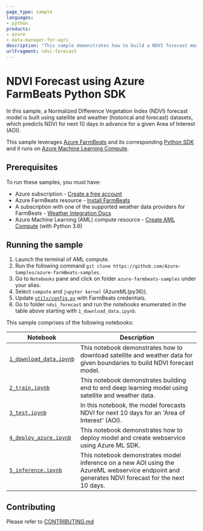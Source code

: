 ```yaml
---
page_type: sample
languages:
- python
products:
- azure
- data-manager-for-agri
description: "This sample demonstrates how to build a NDVI forecast model using Azure FarmBeats Python SDK."
urlFragment: ndvi-forecast
---
```


# NDVI Forecast using Azure FarmBeats Python SDK
In this sample, a Normalized Difference Vegetation Index (NDVI) forecast model is built using satellite and weather (historical and forecast) datasets, which predicts NDVI for next 10 days in advance for a given Area of Interest (AOI).


This sample leverages [Azure FarmBeats][product_docs] and its corresponding [Python SDK][azure-agrifood-farming] and it runs on [Azure Machine Learning Compute][aml-compute].

## Prerequisites

To run these samples, you must have:
- Azure subscription - [Create a free account][azure_subscription]
- Azure FarmBeats resource - [Install FarmBeats][install_farmbeats]
- A subscription with one of the supported weather data providers for FarmBeats - [Weather Integration Docs][farmbeats-weather-docs]
- Azure Machine Learning (AML) compute resource - [Create AML Compute][aml-compute-create] (with Python 3.6)

## Running the sample

1. Launch the terminal of AML compute.
2. Run the following command `git clone https://github.com/Azure-Samples/azure-farmBeats-samples`.
3. Go to `Notebooks` pane and click on folder `azure-farmbeats-samples` under your alias.
4. Select `compute` and `jupyter kernel` (AzureML(py36)).
5. Update [`utils/config.py`](utils/config.py) with FarmBeats credentials.
6. Go to folder `ndvi_forecast` and run the notebooks enumerated in the table above starting with `1_download_data.ipynb`.

This sample comprises of the following notebooks:

| Notebook | Description |  
| --- | --- |
| [`1_download_data.ipynb`](1_download_data.ipynb) | This notebook demonstrates how to download satellite and weather data for given boundaries to build NDVI forecast model.|
| [`2_train.ipynb`](2_train.ipynb) | This notebook demonstrates building end to end deep learning model using satellite and weather data.|
| [`3_test.ipynb`](3_test.ipynb) | In this notebook, the model forecasts NDVI for next 10 days for an 'Area of Interest' (AOI).|
| [`4_deploy_azure.ipynb`](4_deploy_azure.ipynb) | This notebook demonstrates how to deploy model and create webservice using Azure ML SDK.|
| [`5_inference.ipynb`](5_inference.ipynb) | This notebook demonstrates model inference on a new AOI using the AzureML webservice endpoint and generates NDVI forecast for the next 10 days.|

## Contributing
Please refer to [CONTRIBUTING.md](../CONTRIBUTING.md)

<!-- LINKS -->
[aml-compute]:https://docs.microsoft.com/en-us/azure/machine-learning/concept-compute-instance
[aml-compute-create]:https://docs.microsoft.com/en-us/azure/machine-learning/how-to-create-manage-compute-instance?tabs=python#create
[azure-agrifood-farming]:https://pypi.org/project/azure-agrifood-farming/
[azure-ml]:https://azure.microsoft.com/en-in/services/machine-learning/
[azure_subscription]: https://azure.microsoft.com/free/
[farmbeats-weather-docs]: https://aka.ms/FarmBeatsWeatherDocs/
[install_farmbeats]: https://aka.ms/FarmBeatsInstallDocumentationPaaS/
[product_docs]: https://aka.ms/FarmBeatsProductDocumentationPaaS/
